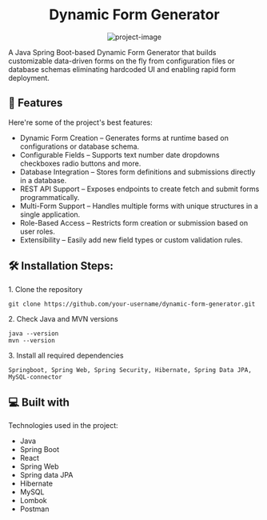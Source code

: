 <h1 align="center" id="title">Dynamic Form Generator</h1>

<p align="center"><img src="https://socialify.git.ci/Nishant-Dholakia/DynamicFormGenerator/image?language=1&amp;name=1&amp;owner=1&amp;pattern=Circuit+Board&amp;stargazers=1&amp;theme=Light" alt="project-image"></p>

<p id="description">A Java Spring Boot-based Dynamic Form Generator that builds customizable data-driven forms on the fly from configuration files or database schemas eliminating hardcoded UI and enabling rapid form deployment.</p>

  
  
<h2>🧐 Features</h2>

Here're some of the project's best features:

*   Dynamic Form Creation – Generates forms at runtime based on configurations or database schema.
*   Configurable Fields – Supports text number date dropdowns checkboxes radio buttons and more.
*   Database Integration – Stores form definitions and submissions directly in a database.
*   REST API Support – Exposes endpoints to create fetch and submit forms programmatically.
*   Multi-Form Support – Handles multiple forms with unique structures in a single application.
*   Role-Based Access – Restricts form creation or submission based on user roles.
*   Extensibility – Easily add new field types or custom validation rules.

<h2>🛠️ Installation Steps:</h2>

<p>1. Clone the repository</p>

```
git clone https://github.com/your-username/dynamic-form-generator.git
```

<p>2. Check Java and MVN versions</p>

```
java --version
mvn --version
```

<p>3. Install all required dependencies</p>

```
Springboot, Spring Web, Spring Security, Hibernate, Spring Data JPA, MySQL-connector
```

  
  
<h2>💻 Built with</h2>

Technologies used in the project:

*   Java
*   Spring Boot
*   React
*   Spring Web
*   Spring data JPA
*   Hibernate
*   MySQL
*   Lombok
*   Postman

